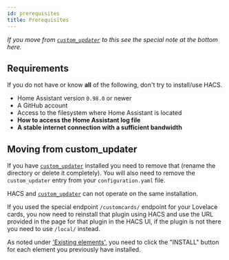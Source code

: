 ```yaml
---
id: prerequisites
title: Prerequisites
---
```


*If you move from [`custom_updater`](https://github.com/custom-components/custom_updater) to this see the special note at the bottom here.*

## Requirements

If you do not have or know **all** of the following, don't try to install/use HACS.

- Home Assistant version `0.98.0` or newer
- A GitHub account
- Access to the filesystem where Home Assistant is located
- **How to access the Home Assistant log file**
- **A stable internet connection with a sufficient bandwidth**


## Moving from custom_updater

If you have [`custom_updater`](https://github.com/custom-components/custom_updater) installed you need to remove that (rename the directory or delete it completely). You will also need to remove the `custom_updater` entry from your `configuration.yaml` file.

HACS and [`custom_updater`](https://github.com/custom-components/custom_updater) can not operate on the same installation.

If you used the special endpoint `/customcards/` endpoint for your Lovelace cards, you now need to reinstall that plugin using HACS and use the URL provided in the page for that plugin in the HACS UI, if the plugin is not there you need to use `/local/` instead.

As noted under ['Existing elements'](basic/existing_elements.md), you need to click the "INSTALL" button for each element you previously have installed.
